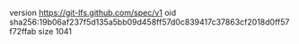 version https://git-lfs.github.com/spec/v1
oid sha256:19b06af237f5d135a5bb09d458ff57d0c839417c37863cf2018d0ff57f72ffab
size 1041
